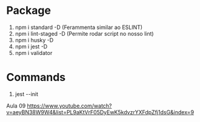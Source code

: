 # Package
1. npm i standard -D (Ferammenta similar ao ESLINT)
2. npm i lint-staged -D (Permite rodar script no nosso lint)
3. npm i husky -D
4. npm i jest -D
5. npm i validator


# Commands
1. jest --init 


Aula 09
https://www.youtube.com/watch?v=aeyBN38W9W4&list=PL9aKtVrF05DyEwK5kdvzrYXFdpZfj1dsG&index=9